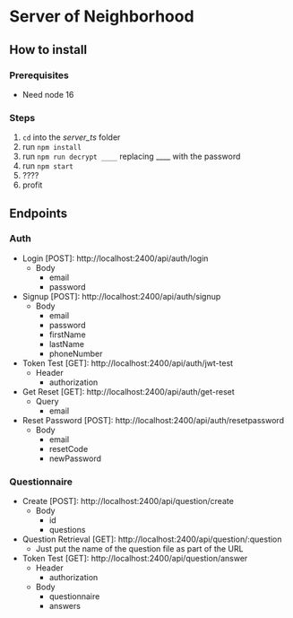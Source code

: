 # Server of Neighborhood

## How to install

### Prerequisites
- Need node 16

### Steps
1. `cd` into the *server_ts* folder
2. run `npm install`
3. run `npm run decrypt ____` replacing ____ with the password
5. run `npm start`
6. ????
7. profit

## Endpoints

### Auth
- Login [POST]: http://localhost:2400/api/auth/login
    - Body
        - email
        - password
- Signup [POST]: http://localhost:2400/api/auth/signup
    - Body
        - email
        - password
        - firstName
        - lastName
        - phoneNumber
- Token Test [GET]: http://localhost:2400/api/auth/jwt-test
    - Header
        - authorization
- Get Reset [GET]: http://localhost:2400/api/auth/get-reset
    - Query
        - email
- Reset Password [POST]: http://localhost:2400/api/auth/resetpassword
    - Body
        - email
        - resetCode
        - newPassword

### Questionnaire
- Create [POST]: http://localhost:2400/api/question/create
    - Body
        - id
        - questions
- Question Retrieval [GET]: http://localhost:2400/api/question/:question
    - Just put the name of the question file as part of the URL
- Token Test [GET]: http://localhost:2400/api/question/answer
    - Header
        - authorization
    - Body
        - questionnaire
        - answers
